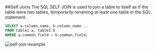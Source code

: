##Self Joins
The SQL SELF JOIN is used to join a table to itself as if the table were two tables, temporarily renaming at least one table in the SQL statement.
```sql
SELECT a.column_name, b.column_name...
FROM table1 a, table1 b
WHERE a.common_field = b.common_field;
```
![self-join-example](https://cloud.githubusercontent.com/assets/13823751/18753532/4139b0d4-80ab-11e6-97a2-dbff95e35317.jpg)
